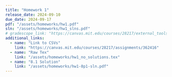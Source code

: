 ```yaml
---
title: "Homework 1"
release_date: 2024-09-10
due_date: 2024-09-17
pdf: "/assets/homeworks/hw1.pdf"
sln: "/assets/homeworks/hw1_slns.pdf"
# gradescope_link: "https://canvas.mit.edu/courses/28217/external_tools/369"
additional_links:
  - name: "Link to CSVs"
    link: "https://canvas.mit.edu/courses/28217/assignments/362416"
  - name: "Raw Tex"
    link: "/assets/homeworks/hw1_no_solutions.tex"
  - name: "8.1 Solution"
    link: "/assets/homeworks/hw1-8p1-sln.pdf"
---
```

